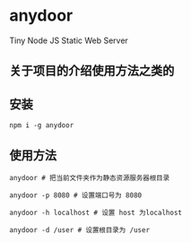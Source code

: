 # anydoor
Tiny Node JS Static Web Server

## 关于项目的介绍使用方法之类的

## 安装

```
npm i -g anydoor
```

## 使用方法

```
anydoor # 把当前文件夹作为静态资源服务器根目录

anydoor -p 8080 # 设置端口号为 8080

anydoor -h localhost # 设置 host 为localhost

anydoor -d /user # 设置根目录为 /user
```

